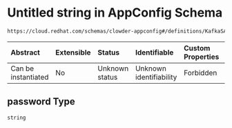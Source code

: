 # Untitled string in AppConfig Schema

```txt
https://cloud.redhat.com/schemas/clowder-appconfig#/definitions/KafkaSASLConfig/properties/password
```



| Abstract            | Extensible | Status         | Identifiable            | Custom Properties | Additional Properties | Access Restrictions | Defined In                                                   |
| :------------------ | :--------- | :------------- | :---------------------- | :---------------- | :-------------------- | :------------------ | :----------------------------------------------------------- |
| Can be instantiated | No         | Unknown status | Unknown identifiability | Forbidden         | Allowed               | none                | [schema.json*](../../out/schema.json "open original schema") |

## password Type

`string`
